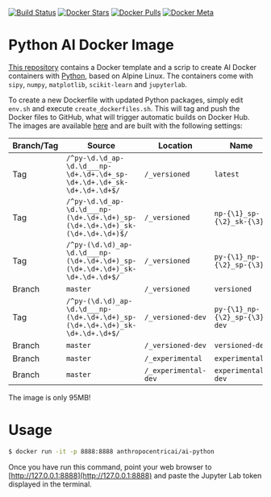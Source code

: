 [![Build Status](https://travis-ci.com/AnthropocentricAI/ai-python-docker.svg?branch=master)](https://travis-ci.com/AnthropocentricAI/ai-python-docker)
[![Docker Stars](https://img.shields.io/docker/stars/anthropocentricai/ai-python.svg?style=flat-square)](https://hub.docker.com/r/anthropocentricai/ai-python/)
[![Docker Pulls](https://img.shields.io/docker/pulls/anthropocentricai/ai-python.svg?style=flat-square)](https://hub.docker.com/r/anthropocentricai/ai-python/)
[![Docker Meta](https://images.microbadger.com/badges/image/anthropocentricai/ai-python.svg)](http://microbadger.com/images/anthropocentricai/ai-python)

# Python AI Docker Image #

[This repository](https://github.com/AnthropocentricAI/ai-python-docker) contains a Docker template and a scrip to create AI Docker containers with [Python](https://hub.docker.com/_/python/), based on Alpine Linux. The containers come with `sipy`, `numpy`, `matplotlib`, `scikit-learn` and `jupyterlab`.

To create a new Dockerfile with updated Python packages, simply edit `env.sh` and execute `create_dockerfiles.sh`. This will tag and push the Docker files to GitHub, what will trigger automatic builds on Docker Hub. The images are available [here](https://hub.docker.com/r/anthropocentricai/ai-python/) and are built with the following settings:

| Branch/Tag | Source                                                                       | Location             | Name                          |
|------------|------------------------------------------------------------------------------|----------------------|-------------------------------|
| Tag        | `/^py-\d.\d_ap-\d.\d___np-\d+.\d+.\d+_sp-\d+.\d+.\d+_sk-\d+.\d+.\d+$/`       | `/_versioned`        | `latest`                      |
| Tag        | `/^py-\d.\d_ap-\d.\d___np-(\d+.\d+.\d+)_sp-(\d+.\d+.\d+)_sk-(\d+.\d+.\d+)$/` | `/_versioned`        | `np-{\1}_sp-{\2}_sk-{\3}`     |
| Tag        | `/^py-(\d.\d)_ap-\d.\d___np-(\d+.\d+.\d+)_sp-(\d+.\d+.\d+)_sk-\d+.\d+.\d+$/` | `/_versioned`        | `py-{\1}_np-{\2}_sp-{\3}`     |
| Branch     | `master`                                                                     | `/_versioned`        | `versioned`                   |
| Tag        | `/^py-(\d.\d)_ap-\d.\d___np-(\d+.\d+.\d+)_sp-(\d+.\d+.\d+)_sk-\d+.\d+.\d+$/` | `/_versioned-dev`    | `py-{\1}_np-{\2}_sp-{\3}-dev` |
| Branch     | `master`                                                                     | `/_versioned-dev`    | `versioned-dev`               |
| Branch     | `master`                                                                     | `/_experimental`     | `experimental`                |
| Branch     | `master`                                                                     | `/_experimental-dev` | `experimental-dev`            |

The image is only 95MB!

# Usage #

```bash
$ docker run -it -p 8888:8888 anthropocentricai/ai-python
```

Once you have run this command, point your web browser to [http://127.0.0.1:8888](http://127.0.0.1:8888) and paste the Jupyter Lab token displayed in the terminal.
